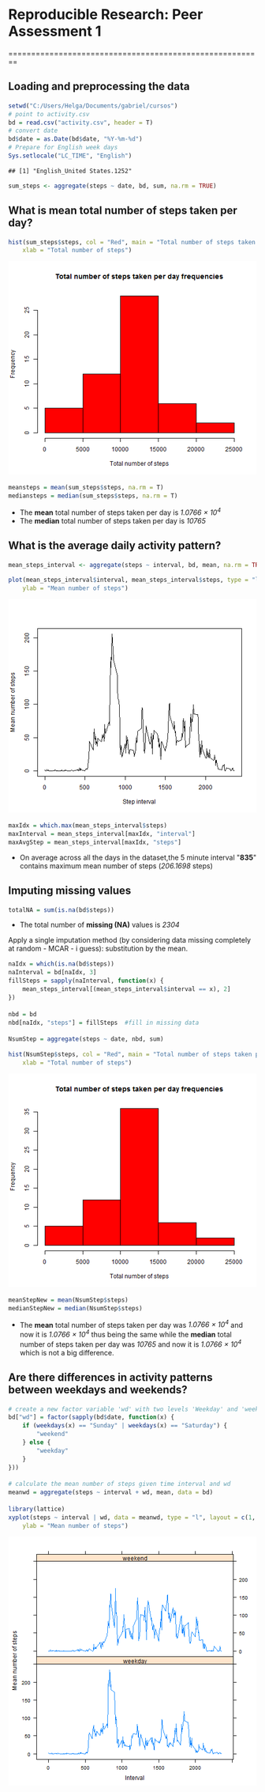 # Reproducible Research: Peer Assessment 1
========================================================


## Loading and preprocessing the data

```r
setwd("C:/Users/Helga/Documents/gabriel/cursos")
# point to activity.csv
bd = read.csv("activity.csv", header = T)
# convert date
bd$date = as.Date(bd$date, "%Y-%m-%d")
# Prepare for English week days
Sys.setlocale("LC_TIME", "English")
```

```
## [1] "English_United States.1252"
```

```r
sum_steps <- aggregate(steps ~ date, bd, sum, na.rm = TRUE)
```


## What is mean total number of steps taken per day?

```r
hist(sum_steps$steps, col = "Red", main = "Total number of steps taken per day frequencies", 
    xlab = "Total number of steps")
```

![plot of chunk unnamed-chunk-2](figure/unnamed-chunk-2.png) 


```r
meansteps = mean(sum_steps$steps, na.rm = T)
mediansteps = median(sum_steps$steps, na.rm = T)
```


* The __mean__ total number of steps taken per day is _1.0766 &times; 10<sup>4</sup>_
* The __median__ total number of steps taken per day is _10765_

## What is the average daily activity pattern?

```r
mean_steps_interval <- aggregate(steps ~ interval, bd, mean, na.rm = TRUE)
```


```r
plot(mean_steps_interval$interval, mean_steps_interval$steps, type = "l", xlab = "Step interval", 
    ylab = "Mean number of steps")
```

![plot of chunk unnamed-chunk-5](figure/unnamed-chunk-5.png) 


```r
maxIdx = which.max(mean_steps_interval$steps)
maxInterval = mean_steps_interval[maxIdx, "interval"]
maxAvgStep = mean_steps_interval[maxIdx, "steps"]
```

* On average across all the days in the dataset,the 5 minute interval "__835__" contains maximum mean number of steps (_206.1698_ steps)

## Imputing missing values

```r
totalNA = sum(is.na(bd$steps))
```

* The total number of __missing (NA)__ values is _2304_

Apply a single imputation method (by considering data missing completely at random - MCAR - i guess): substitution by the mean.

```r
naIdx = which(is.na(bd$steps))
naInterval = bd[naIdx, 3]
fillSteps = sapply(naInterval, function(x) {
    mean_steps_interval[(mean_steps_interval$interval == x), 2]
})

nbd = bd
nbd[naIdx, "steps"] = fillSteps  #fill in missing data

NsumStep = aggregate(steps ~ date, nbd, sum)
```


```r
hist(NsumStep$steps, col = "Red", main = "Total number of steps taken per day frequencies", 
    xlab = "Total number of steps")
```

![plot of chunk unnamed-chunk-9](figure/unnamed-chunk-9.png) 

```r
meanStepNew = mean(NsumStep$steps)
medianStepNew = median(NsumStep$steps)
```

* The __mean__ total number of steps taken per day was _1.0766 &times; 10<sup>4</sup>_ and now it is _1.0766 &times; 10<sup>4</sup>_ thus being the same while the __median__ total number of steps taken per day was _10765_ and now it is _1.0766 &times; 10<sup>4</sup>_ which is not a big difference.

## Are there differences in activity patterns between weekdays and weekends?

```r
# create a new factor variable 'wd' with two levels 'Weekday' and 'weekend'
bd["wd"] = factor(sapply(bd$date, function(x) {
    if (weekdays(x) == "Sunday" | weekdays(x) == "Saturday") {
        "weekend"
    } else {
        "weekday"
    }
}))

# calculate the mean number of steps given time interval and wd
meanwd = aggregate(steps ~ interval + wd, mean, data = bd)

library(lattice)
xyplot(steps ~ interval | wd, data = meanwd, type = "l", layout = c(1, 2), xlab = "Interval", 
    ylab = "Mean number of steps")
```

![plot of chunk unnamed-chunk-10](figure/unnamed-chunk-10.png) 

